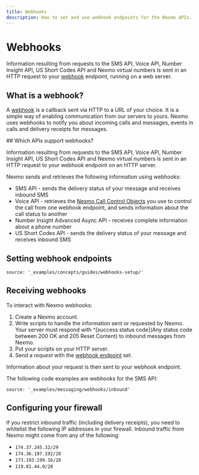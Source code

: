 ```yaml
---
title: Webhooks
description: How to set and use webhook endpoints for the Nexmo APIs.
---
```


# Webhooks

Information resulting from requests to the SMS API, Voice API, Number Insight API, US Short Codes API and Nexmo virtual numbers is sent in an HTTP request to your [webhook](https://en.wikipedia.org/wiki/Webhook) endpoint, running on a web server.

## What is a webhook?

A [webhook](https://en.wikipedia.org/wiki/Webhook) is a callback sent via HTTP to a URL of your choice. It is a simple way of enabling communication from our servers to yours. Nexmo uses webhooks to notify you about incoming calls and messages, events in calls and delivery receipts for messages.

## Which APIs support webhooks?

Information resulting from requests to the SMS API, Voice API, Number Insight API, US Short Codes API and Nexmo virtual numbers is sent in an HTTP request to your webhook endpoint on an HTTP server.

Nexmo sends and retrieves the following information using webhooks:

* SMS API - sends the delivery status of your message and receives inbound SMS
* Voice API - retrieves the [Nexmo Call Control Objects](/voice/voice-api/ncco-reference) you use to control the call from one webhook endpoint, and sends information about the call status to another
* Number Insight Advanced Async API - receives complete information about a phone number
* US Short Codes API - sends the delivery status of your message and receives inbound SMS

## Setting webhook endpoints

```tabbed_content
source: '_examples/concepts/guides/webhooks-setup/'
```

## Receiving webhooks

To interact with Nexmo webhooks:

1. Create a Nexmo account.
2. Write scripts to handle the information sent or requested by Nexmo. Your server must respond with ^[success status code](Any status code between 200 OK and 205 Reset Content) to inbound messages from Nexmo.
3. Put your scripts on your HTTP server.
4. Send a *request* with the [webhook endpoint](#setting-webhook-endpoints) set.

Information about your request is then sent to your webhook endpoint.

The following code examples are webhooks for the SMS API:

```tabbed_examples
source: '_examples/messaging/webhooks/inbound'
```

## Configuring your firewall

If you restrict inbound traffic (including delivery receipts), you need to whitelist the following IP addresses in your firewall. Inbound traffic from Nexmo might come from any of the following:

* `174.37.245.32/29`
* `174.36.197.192/28`
* `173.193.199.16/28`
* `119.81.44.0/28`
